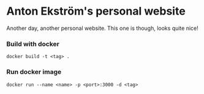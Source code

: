 # Anton Ekström's personal website
Another day, another personal website. This one is though, looks quite nice! 

### Build with docker
```
docker build -t <tag> .
```

### Run docker image
```
docker run --name <name> -p <port>:3000 -d <tag>
```